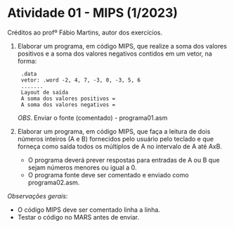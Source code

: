 # Atividade 01 - MIPS (1/2023)

Créditos ao profº Fábio Martins, autor dos exercícios.

1. Elaborar um programa, em código MIPS, que realize a soma dos valores positivos e a soma dos valores negativos contidos em um vetor, na forma:

        .data 
        vetor: .word -2, 4, 7, -3, 0, -3, 5, 6 
        ....... 
        Layout de saída 
        A soma dos valores positivos = 
        A soma dos valores negativos = 

    *OBS*. Enviar o fonte (comentado) - programa01.asm

2. Elaborar um programa, em código MIPS, que faça a leitura de dois números inteiros (A e B) fornecidos pelo usuário pelo teclado e que forneça como saída todos os múltiplos de A no intervalo de A até AxB. 

    - O programa deverá prever respostas para entradas de A ou B que sejam números menores ou igual a 0.
    - O programa fonte deve ser comentado e enviado como programa02.asm.

*Observações gerais*: 
* O código MIPS deve ser comentado linha a linha. 
* Testar o código no MARS antes de enviar.